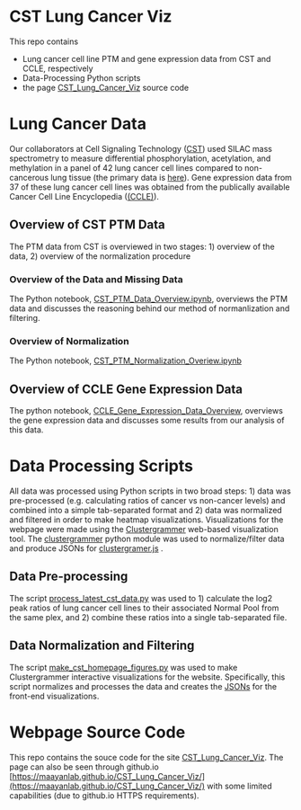 # CST Lung Cancer Viz

This repo contains
* Lung cancer cell line PTM and gene expression data from CST and CCLE, respectively
* Data-Processing Python scripts
* the page [CST_Lung_Cancer_Viz](http://maayanlab.net/CST_Lung_Cancer_Viz/) source code

# Lung Cancer Data
Our collaborators at Cell Signaling Technology ([CST](https://www.cellsignal.com/)) used SILAC mass spectrometry to measure differential phosphorylation, acetylation, and methylation in a panel of 42 lung cancer cell lines compared to non-cancerous lung tissue (the primary data is [here](lung_cellline_3_1_16)). Gene expression data from 37 of these lung cancer cell lines was obtained from the publically available Cancer Cell Line Encyclopedia ([(CCLE)](https://portals.broadinstitute.org/ccle/home)).

## Overview of CST PTM Data
The PTM data from CST is overviewed in two stages: 1) overview of the data, 2) overview of the normalization procedure

### Overview of the Data and Missing Data
The Python notebook, [CST_PTM_Data_Overview.ipynb](CST_PTM_Data_Overview.ipynb), overviews the PTM data and discusses the reasoning behind our method of normanlization and filtering.

### Overview of Normalization
The Python notebook, [CST_PTM_Normalization_Overiew.ipynb](CST_PTM_Normalization_Overview.ipynb)

## Overview of CCLE Gene Expression Data
The python notebook, [CCLE_Gene_Expression_Data_Overview](CCLE_Gene_Expression_Data_Overview.ipynb), overviews the gene expression data and discusses some results from our analysis of this data.

# Data Processing Scripts
All data was processed using Python scripts in two broad steps: 1) data was pre-processed (e.g. calculating ratios of cancer vs non-cancer levels) and combined into a simple tab-separated format and 2) data was normalized and filtered in order to make heatmap visualizations. Visualizations for the webpage were made using the [Clustergrammer](https://github.com/MaayanLab/clustergrammer) web-based visualization tool. The [clustergrammer](clustergrammer) python module was used to normalize/filter data and produce JSONs for [clustergramer.js](js/clustergrammer.js) .

## Data Pre-processing
The script [process_latest_cst_data.py](process_latest_cst_data.py) was used to 1) calculate the log2 peak ratios of lung cancer cell lines to their associated Normal Pool from the same plex, and 2) combine these ratios into a single tab-separated file.

## Data Normalization and Filtering
The script [make_cst_homepage_figures.py](make_cst_homepage_figures.py) was used to make Clustergrammer interactive visualizations for the website. Specifically, this script normalizes and processes the data and creates the [JSONs](json) for the front-end visualizations.


# Webpage Source Code
This repo contains the souce code for the site [CST_Lung_Cancer_Viz](http://maayanlab.net/CST_Lung_Cancer_Viz/). The page can also be seen through github.io [https://maayanlab.github.io/CST_Lung_Cancer_Viz/](https://maayanlab.github.io/CST_Lung_Cancer_Viz/) with some limited capabilities (due to github.io HTTPS requirements).

